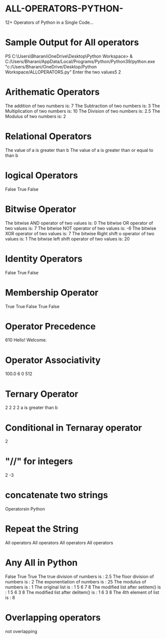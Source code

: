 # ALL-OPERATORS-PYTHON-
12+ Operators of Python in a Single Code...
# Sample Output for All operators
PS C:\Users\Bharani\OneDrive\Desktop\Python Workspace> & C:/Users/Bharani/AppData/Local/Programs/Python/Python39/python.exe "c:/Users/Bharani/OneDrive/Desktop/Python Workspace/ALLOPERATORS.py"
Enter the two values5 2
# Arithematic Operators
The addition of two numbers is: 7
The Subtraction of two numbers is: 3
The Multiplication of two numbers is: 10
The Division of two numbers is: 2.5
The Modulus of two numbers is: 2
# Relational Operators
The value of a is greater than b
The value of a is greater than or equal to than b
# logical Operators
False
True
False
# Bitwise Operator
The bitwise AND operator of two values is: 0
The bitwise OR operator of two values is: 7
The bitwise NOT operator of two values is: -6
The bitwise XOR operator of two values is: 7
The bitwise Right shift o operator of two values is: 1
The bitwise left shift operator of two values is: 20
# Identity Operators
False
True
False
# Membership Operator
True
True
False
True
False
# Operator Precedence
610
Hello! Welcome.
# Operator Associativity
100.0
6
0
512
# Ternary Operator
2
2
2
2
a is greater than b
# Conditional in Ternaray operator
2
# "//" for integers
2
-3
# concatenate two strings
Operatorsin Python
# Repeat the String
 All operators  All operators  All operators  All operators
# Any All in Python
False
True
True
The true division of numbers is : 2.5
The floor division of numbers is : 2
The exponentiation of numbers is : 25
The modulus of numbers is : 1
The original list is : 1 5 6 7 8
The modified list after setitem() is : 1 5 6 3 8
The modified list after delitem() is : 1 6 3 8
The 4th element of list is : 8
# Overlapping operators
not overlapping

